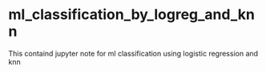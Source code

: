# ml_classification_by_logreg_and_knn
This containd jupyter note for ml classification using logistic regression and knn
